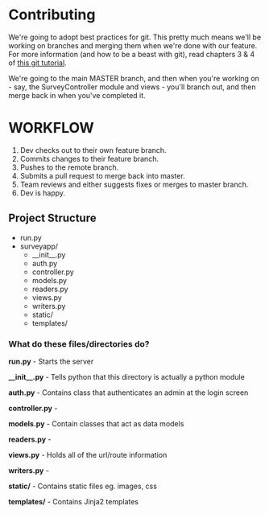 # Contributing

We're going to adopt best practices for git. This pretty much means we'll be working on branches and merging them when we're done with our feature. For more information (and how to be a beast with git), read chapters 3 & 4 of [this git tutorial](https://www.learnenough.com/git-tutorial#sec-branching_and_merging).

We're going to the main MASTER branch, and then when you're working on - say, the SurveyController module and views - you'll branch out, and then merge back in when you've completed it.

WORKFLOW
========

1. Dev checks out to their own feature branch.
2. Commits changes to their feature branch.
3. Pushes to the remote branch.
4. Submits a pull request to merge back into master.
5. Team reviews and either suggests fixes or merges to master branch.
6. Dev is happy.


## Project Structure

 - run.py  
 - surveyapp/ 
    - \_\_init\_\_.py
    - auth.py
    - controller.py
    - models.py
    - readers.py
    - views.py
    - writers.py
    - static/
    - templates/

### What do these files/directories do?

__run.py__ - Starts the server



__\_\_init\_\_.py__ - Tells python that this directory is actually a python module

__auth.py__ - Contains class that authenticates an admin at the login screen

__controller.py__ - 

__models.py__ - Contain classes that act as data models

__readers.py__ - 

__views.py__ - Holds all of the url/route information

__writers.py__ - 


__static/__ - Contains static files eg. images, css

__templates/__ - Contains Jinja2 templates
